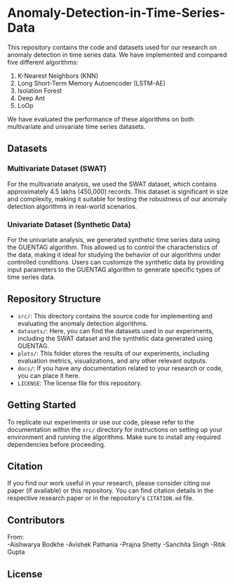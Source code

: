 # Anomaly-Detection-in-Time-Series-Data

This repository contains the code and datasets used for our research on anomaly detection in time series data. We have implemented and compared five different algorithms:

1. K-Nearest Neighbors (KNN)
2. Long Short-Term Memory Autoencoder (LSTM-AE)
3. Isolation Forest
4. Deep Ant
5. LoOp

We have evaluated the performance of these algorithms on both multivariate and univariate time series datasets.

## Datasets

### Multivariate Dataset (SWAT)

For the multivariate analysis, we used the SWAT dataset, which contains approximately 4.5 lakhs (450,000) records. This dataset is significant in size and complexity, making it suitable for testing the robustness of our anomaly detection algorithms in real-world scenarios.

### Univariate Dataset (Synthetic Data)

For the univariate analysis, we generated synthetic time series data using the GUENTAG algorithm. This allowed us to control the characteristics of the data, making it ideal for studying the behavior of our algorithms under controlled conditions. Users can customize the synthetic data by providing input parameters to the GUENTAG algorithm to generate specific types of time series data.

## Repository Structure

- `src/`: This directory contains the source code for implementing and evaluating the anomaly detection algorithms.
- `datasets/`: Here, you can find the datasets used in our experiments, including the SWAT dataset and the synthetic data generated using GUENTAG.
- `plots/`: This folder stores the results of our experiments, including evaluation metrics, visualizations, and any other relevant outputs.
- `docs/`: If you have any documentation related to your research or code, you can place it here.
- `LICENSE`: The license file for this repository.

## Getting Started

To replicate our experiments or use our code, please refer to the documentation within the `src/` directory for instructions on setting up your environment and running the algorithms. Make sure to install any required dependencies before proceeding.

## Citation

If you find our work useful in your research, please consider citing our paper (if available) or this repository. You can find citation details in the respective research paper or in the repository's `CITATION.md` file.

## Contributors

From:  
-Aishwarya Bodkhe
-Avishek Pathania 
-Prajna Shetty 
-Sanchita Singh
-Ritik Gupta


## License
